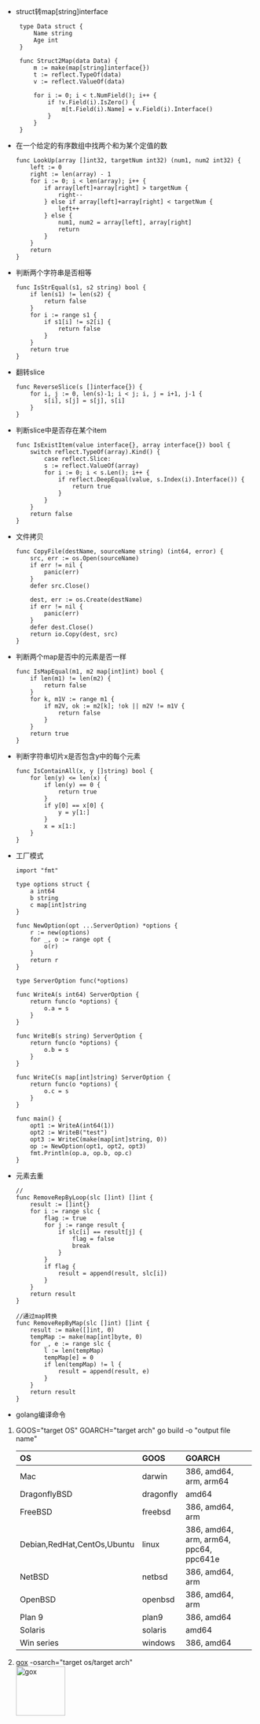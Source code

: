 - struct转map[string]interface
   ```
    type Data struct {
	    Name string
	    Age int
    }

    func Struct2Map(data Data) {
	    m := make(map[string]interface{})
	    t := reflect.TypeOf(data)
	    v := reflect.ValueOf(data)
	
	    for i := 0; i < t.NumField(); i++ {
		    if !v.Field(i).IsZero() {
			    m[t.Field(i).Name] = v.Field(i).Interface()
    		}
	    }
    }
    ```

- 在一个给定的有序数组中找两个和为某个定值的数
    ```
    func LookUp(array []int32, targetNum int32) (num1, num2 int32) {
    	left := 0
    	right := len(array) - 1
    	for i := 0; i < len(array); i++ {
    		if array[left]+array[right] > targetNum {
    			right--
    		} else if array[left]+array[right] < targetNum {
    			left++
    		} else {
    			num1, num2 = array[left], array[right]
    			return
    		}
    	}
    	return
    }
    ```

- 判断两个字符串是否相等
    ```
    func IsStrEqual(s1, s2 string) bool {
    	if len(s1) != len(s2) {
    		return false
    	}
    	for i := range s1 {
    		if s1[i] != s2[i] {
    			return false
    		}
    	}
    	return true
    }
    ```

- 翻转slice
    ```
    func ReverseSlice(s []interface{}) {
    	for i, j := 0, len(s)-1; i < j; i, j = i+1, j-1 {
    		s[i], s[j] = s[j], s[i]
    	}
    }
    ```

- 判断slice中是否存在某个item
    ```
    func IsExistItem(value interface{}, array interface{}) bool {
        switch reflect.TypeOf(array).Kind() {
            case reflect.Slice:
            s := reflect.ValueOf(array)
            for i := 0; i < s.Len(); i++ {
                if reflect.DeepEqual(value, s.Index(i).Interface()) {
                    return true
                }
            }
        }
        return false
    }
    ```

- 文件拷贝
    ```
    func CopyFile(destName, sourceName string) (int64, error) {
        src, err := os.Open(sourceName)
        if err != nil {
            panic(err)
        }
        defer src.Close()
        
        dest, err := os.Create(destName)
        if err != nil {
            panic(err)
        }
        defer dest.Close()
        return io.Copy(dest, src)
    }
    ```

- 判断两个map是否中的元素是否一样
    ```
    func IsMapEqual(m1, m2 map[int]int) bool {
    	if len(m1) != len(m2) {
    		return false
    	}
    	for k, m1V := range m1 {
    		if m2V, ok := m2[k]; !ok || m2V != m1V {
    			return false
    		}
    	}
    	return true
    }
    ```

- 判断字符串切片x是否包含y中的每个元素
    ```
    func IsContainAll(x, y []string) bool {
        for len(y) <= len(x) {
            if len(y) == 0 {
                return true
            }
            if y[0] == x[0] {
                y = y[1:]
            }
            x = x[1:]
        }
    }
    ```

- 工厂模式
    ```
    import "fmt"
    
    type options struct {
        a int64
        b string
        c map[int]string
    }
    
    func NewOption(opt ...ServerOption) *options {
        r := new(options)
        for _, o := range opt {
            o(r)
        }
        return r
    }
    
    type ServerOption func(*options)
    
    func WriteA(s int64) ServerOption {
        return func(o *options) {
            o.a = s
        }
    }
    
    func WriteB(s string) ServerOption {
        return func(o *options) {
            o.b = s
        }
    }
    
    func WriteC(s map[int]string) ServerOption {
        return func(o *options) {
            o.c = s
        }
    }
    
    func main() {
        opt1 := WriteA(int64(1))
        opt2 := WriteB("test")
        opt3 := WriteC(make(map[int]string, 0))
        op := NewOption(opt1, opt2, opt3)
        fmt.Println(op.a, op.b, op.c)
    }
    ```

- 元素去重
    ```
    //
    func RemoveRepByLoop(slc []int) []int {
        result := []int{}
        for i := range slc {
            flag := true
            for j := range result {
                if slc[i] == result[j] {
                    flag = false
                    break
                }
            }
            if flag {
                result = append(result, slc[i])
            }
        }
        return result
    }
    
    //通过map转换
    func RemoveRepByMap(slc []int) []int {
    	result := make([]int, 0)
    	tempMap := make(map[int]byte, 0)
    	for _, e := range slc {
    		l := len(tempMap)
    		tempMap[e] = 0
    		if len(tempMap) != l {
    			result = append(result, e)
    		}
    	}
    	return result
    }
    ```

- golang编译命令

1. GOOS="target OS" GOARCH="target arch" go build -o "output file name"

    |   OS   | GOOS         |       GOARCH        |
    |:------|:------      | :---------------   |
    |Mac|darwin|386, amd64, arm, arm64|
    |DragonflyBSD|dragonfly|amd64|
    |FreeBSD|freebsd|386, amd64, arm|
    |Debian,RedHat,CentOs,Ubuntu|linux|386, amd64, arm, arm64, ppc64, ppc641e|
    |NetBSD|netbsd|386, amd64, arm|
    |OpenBSD|openbsd|386, amd64, arm|
    |Plan 9|plan9|386, amd64|
    |Solaris|solaris|amd64|
    |Win series|windows|386, amd64|

2. [gox](https://github.com/mitchellh/gox) -osarch="target os/target arch"<br>
   <img src="https://github.com/hong008/notebook/blob/master/gox.jpg" alt="gox" title="gox param" width="100" height="100" />